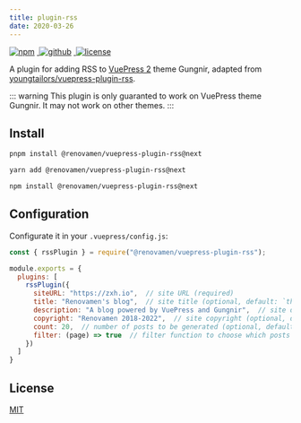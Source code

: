 ```yaml
---
title: plugin-rss
date: 2020-03-26
---
```


<p>
  <a href="https://www.npmjs.com/package/@renovamen/vuepress-plugin-rss/v/next" target="_blank">
    <img src="https://img.shields.io/npm/v/@renovamen/vuepress-plugin-rss/next.svg?style=flat-square&logo=npm" style="display: inline; margin: 0 4px 0 0" alt="npm">
  </a>
  <a href="https://github.com/Renovamen/vuepress-theme-gungnir/tree/main/packages/plugins/rss" target="_blank">
    <img src="https://img.shields.io/badge/GitHub-@renovamen/vuepress--plugin--rss-26A2FF?style=flat-square&logo=github" style="display: inline; margin: 0 4px 0 0" alt="github">
  </a>
  <a href="https://github.com/Renovamen/vuepress-theme-gungnir/blob/main/packages/plugins/rss/LICENSE" target="_blank">
    <img src="https://img.shields.io/badge/License-MIT-green?style=flat-square" style="display: inline; margin: 0 4px 0 0" alt="license">
  </a>
</p>

A plugin for adding RSS to [VuePress 2](https://v2.vuepress.vuejs.org/) theme Gungnir, adapted from [youngtailors/vuepress-plugin-rss](https://github.com/youngtailors/vuepress-plugin-rss).

::: warning
This plugin is only guaranted to work on VuePress theme Gungnir. It may not work on other themes.
:::


## Install

<CodeGroup>
<CodeGroupItem title="PNPM" active>

```bash
pnpm install @renovamen/vuepress-plugin-rss@next
```

</CodeGroupItem>

<CodeGroupItem title="YARN" active>

```bash
yarn add @renovamen/vuepress-plugin-rss@next
```

</CodeGroupItem>

<CodeGroupItem title="NPM">

```bash
npm install @renovamen/vuepress-plugin-rss@next
```

</CodeGroupItem>
</CodeGroup>


## Configuration

Configurate it in your `.vuepress/config.js`:

```js
const { rssPlugin } = require("@renovamen/vuepress-plugin-rss");

module.exports = {
  plugins: [
    rssPlugin({
      siteURL: "https://zxh.io",  // site URL (required)
      title: "Renovamen's blog",  // site title (optional, default: `themeConfig.title`)
      description: "A blog powered by VuePress and Gungnir",  // site description (optional, default: "")
      copyright: "Renovamen 2018-2022",  // site copyright (optional, default: "")
      count: 20,  // number of posts to be generated (optional, default: 20)
      filter: (page) => true  // filter function to choose which posts to be generated (optional, default: (page) => true)
    })
  ]
}
```


## License

[MIT](https://github.com/Renovamen/vuepress-theme-gungnir/blob/main/packages/plugins/rss/LICENSE)
